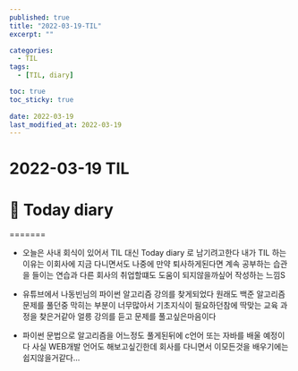 ```yaml
---
published: true
title: "2022-03-19-TIL"
excerpt: ""

categories:
  - TIL
tags:
  - [TIL, diary]

toc: true
toc_sticky: true
 
date: 2022-03-19
last_modified_at: 2022-03-19
---
```


# **2022-03-19 TIL**

# 📃 Today diary
=======
- 오늘은 사내 회식이 있어서 TIL 대신 Today diary 로 남기려고한다 내가 TIL 하는 이유는 이회사에 지금 다니면서도 나중에 만약 퇴사하게된다면 계속 공부하는 습관을 들이는 연습과 다른 회사의 취업할떄도 도움이 되지않을까싶어 작성하는 느낌S

- 유튜브에서 나동빈님의 파이썬 알고리즘 강의를 찾게되었다 원래도 백준 알고리즘 문제를 풀던중 막히는 부분이 너무많아서 기초지식이 필요하던참에 딱맞는 교육 과정을 찾은거같아 얼릉 강의를 듣고 문제를 풀고싶은마음이다

- 파이썬 문법으로 알고리즘을 어느정도 풀게된뒤에 c언어 또는 자바를 배울 예정이다 
사실 WEB개발 언어도 해보고싶긴한데 회사를 다니면서 이모든것을 배우기에는 쉽지않을거같다...